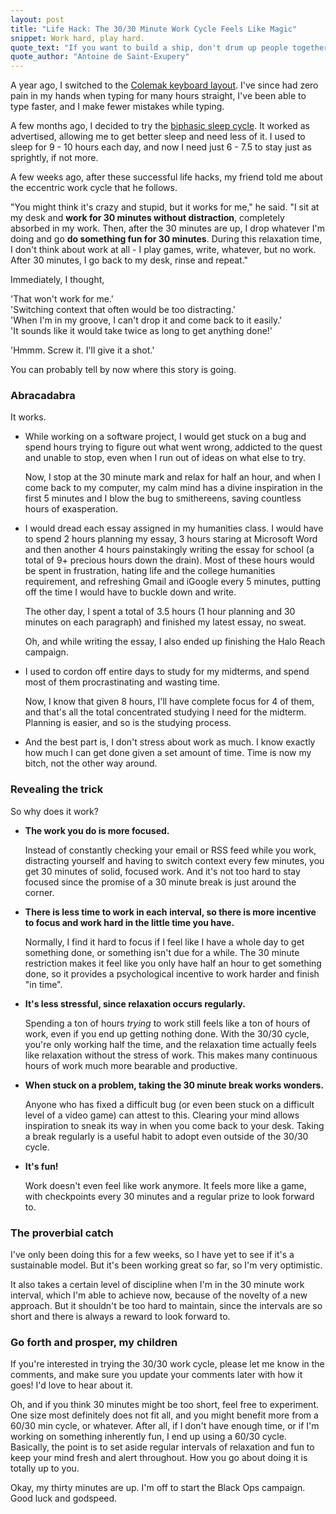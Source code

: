 ```yaml
---
layout: post
title: "Life Hack: The 30/30 Minute Work Cycle Feels Like Magic"
snippet: Work hard, play hard.
quote_text: "If you want to build a ship, don't drum up people together to collect wood and don't assign them tasks and work, but rather teach them to long for the endless immensity of the sea."
quote_author: "Antoine de Saint-Exupery"
---
```


A year ago, I switched to the [Colemak keyboard layout](http://colemak.com/). I've since had zero pain in my hands when typing for many hours straight, I've been able to type faster, and I make fewer mistakes while typing.

A few months ago, I decided to try the [biphasic sleep cycle](http://www.stevepavlina.com/forums/health-fitness/1638-switching-biphasic-sleeping-start-here.html). It worked as advertised, allowing me to get better sleep and need less of it. I used to sleep for 9 - 10 hours each day, and now I need just 6 - 7.5 to stay just as sprightly, if not more.

A few weeks ago, after these successful life hacks, my friend told me about the eccentric work cycle that he follows.

"You might think it's crazy and stupid, but it works for me," he said. "I sit at my desk and **work for 30 minutes without distraction**, completely absorbed in my work. Then, after the 30 minutes are up, I drop whatever I'm doing and go **do something fun for 30 minutes**. During this relaxation time, I don't think about work at all - I play games, write, whatever, but no work. After 30 minutes, I go back to my desk, rinse and repeat." 

Immediately, I thought,

'That won't work for me.'  
'Switching context that often would be too distracting.'  
'When I'm in my groove, I can't drop it and come back to it easily.'  
'It sounds like it would take twice as long to get anything done!'  

'Hmmm. Screw it. I'll give it a shot.'

You can probably tell by now where this story is going.

### Abracadabra ###

It works.

*   While working on a software project, I would get stuck on a bug and spend hours trying to figure out what went wrong, addicted to the quest and unable to stop, even when I run out of ideas on what else to try.

    Now, I stop at the 30 minute mark and relax for half an hour, and when I come back to my computer, my calm mind has a divine inspiration in the first 5 minutes and I blow the bug to smithereens, saving countless hours of exasperation.


*   I would dread each essay assigned in my humanities class. I would have to spend 2 hours planning my essay, 3 hours staring at Microsoft Word and then another 4 hours painstakingly writing the essay for school (a total of 9+ precious hours down the drain). Most of these hours would be spent in frustration, hating life and the college humanities requirement, and refreshing Gmail and iGoogle every 5 minutes, putting off the time I would have to buckle down and write.

    The other day, I spent a total of 3.5 hours (1 hour planning and 30 minutes on each paragraph) and finished my latest essay, no sweat.  

    Oh, and while writing the essay, I also ended up finishing the Halo Reach campaign.

*   I used to cordon off entire days to study for my midterms, and spend most of them procrastinating and wasting time.

    Now, I know that given 8 hours, I'll have complete focus for 4 of them, and that's all the total concentrated studying I need for the midterm. Planning is easier, and so is the studying process.

*   And the best part is, I don't stress about work as much. I know exactly how much I can get done given a set amount of time. Time is now my bitch, not the other way around.

### Revealing the trick ###

So why does it work?

*   **The work you do is more focused.**
    
    Instead of constantly checking your email or RSS feed while you work, distracting yourself and having to switch context every few minutes, you get 30 minutes of solid, focused work. And it's not too hard to stay focused since the promise of a 30 minute break is just around the corner.

*   **There is less time to work in each interval, so there is more incentive to focus and work hard in the little time you have.**

    Normally, I find it hard to focus if I feel like I have a whole day to get something done, or something isn't due for a while. The 30 minute restriction makes it feel like you only have half an hour to get something done, so it provides a psychological incentive to work harder and finish "in time".

*   **It's less stressful, since relaxation occurs regularly.**

    Spending a ton of hours _trying_ to work still feels like a ton of hours of work, even if you end up getting nothing done. With the 30/30 cycle, you're only working half the time, and the relaxation time actually feels like relaxation without the stress of work. This makes many continuous hours of work much more bearable and productive.

*   **When stuck on a problem, taking the 30 minute break works wonders.**

    Anyone who has fixed a difficult bug (or even been stuck on a difficult level of a video game) can attest to this. Clearing your mind allows inspiration to sneak its way in when you come back to your desk. Taking a break regularly is a useful habit to adopt even outside of the 30/30 cycle.

*   **It's fun!**
    
    Work doesn't even feel like work anymore. It feels more like a game, with checkpoints every 30 minutes and a regular prize to look forward to.

### The proverbial catch ###

I've only been doing this for a few weeks, so I have yet to see if it's a sustainable model. But it's been working great so far, so I'm very optimistic.

It also takes a certain level of discipline when I'm in the 30 minute work interval, which I'm able to achieve now, because of the novelty of a new approach. But it shouldn't be too hard to maintain, since the intervals are so short and there is always a reward to look forward to.

### Go forth and prosper, my children ###

If you're interested in trying the 30/30 work cycle, please let me know in the comments, and make sure you update your comments later with how it goes! I'd love to hear about it.

Oh, and if you think 30 minutes might be too short, feel free to experiment. One size most definitely does not fit all, and you might benefit more from a 60/30 min cycle, or whatever. After all, if I don't have enough time, or if I'm working on something inherently fun, I end up using a 60/30 cycle. Basically, the point is to set aside regular intervals of relaxation and fun to keep your mind fresh and alert throughout. How you go about doing it is totally up to you.

Okay, my thirty minutes are up. I'm off to start the Black Ops campaign. Good luck and godspeed.
